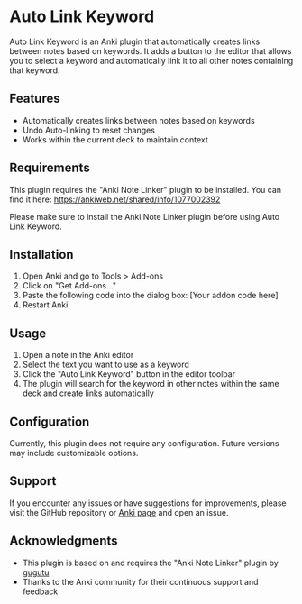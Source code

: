 # Auto Link Keyword

Auto Link Keyword is an Anki plugin that automatically creates links between notes based on keywords. It adds a button to the editor that allows you to select a keyword and automatically link it to all other notes containing that keyword.

## Features

- Automatically creates links between notes based on keywords
- Undo Auto-linking to reset changes
- Works within the current deck to maintain context

## Requirements

This plugin requires the "Anki Note Linker" plugin to be installed. You can find it here:
https://ankiweb.net/shared/info/1077002392

Please make sure to install the Anki Note Linker plugin before using Auto Link Keyword.

## Installation

1. Open Anki and go to Tools > Add-ons
2. Click on "Get Add-ons..."
3. Paste the following code into the dialog box: [Your addon code here]
4. Restart Anki

## Usage

1. Open a note in the Anki editor
2. Select the text you want to use as a keyword
3. Click the "Auto Link Keyword" button in the editor toolbar
4. The plugin will search for the keyword in other notes within the same deck and create links automatically

## Configuration

Currently, this plugin does not require any configuration. Future versions may include customizable options.

## Support

If you encounter any issues or have suggestions for improvements, please visit the GitHub repository or [Anki page](https://ankiweb.net/shared/info/1156904184?cb=1726495583704) and open an issue.

## Acknowledgments

- This plugin is based on and requires the "Anki Note Linker" plugin by [gugutu](https://github.com/gugutu/Anki-Note-Linker)
- Thanks to the Anki community for their continuous support and feedback
